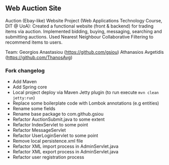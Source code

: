 ## Web Auction Site

Auction (Ebay-like) Website Project (Web Applications Technology Course, DIT @ UoA): Created a functional website (front & backend) for trading items via auction. Implemented bidding, buying, messaging, searching and submitting auctions. Used Nearest Neighbour Collaborative Filtering to recommend items to users.

Team: 
Georgios Anastasiou (https://github.com/gsiou)
Athanasios Avgetidis (https://github.com/ThanosAvg)

### Fork changelog

- Add Maven
- Add Spring core
- Local project deploy via Maven Jetty plugin (to run execute `mvn clean jetty:run`)
- Replace some boilerplate code with Lombok annotations (e.g entities)
- Rename some fields
- Rename base package to com.github.gsiou
- Refactor AuctionSubmit.java to some extent
- Refactor IndexServlet to some point
- Refactor MessageServlet
- Refactor UserLoginServlet to some point
- Remove local persistence.xml file
- Refactor XML import process in AdminServlet.java
- Refactor XML export process in AdminServlet.java
- Refactor user registration process